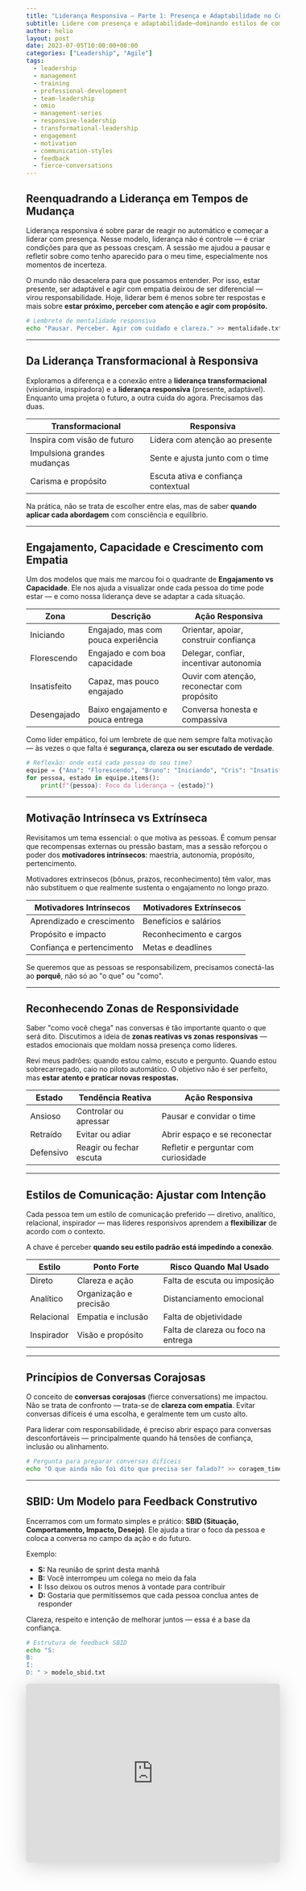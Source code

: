 ```yaml
---
title: "Liderança Responsiva – Parte 1: Presença e Adaptabilidade no Cotidiano"
subtitle: Lidere com presença e adaptabilidade—dominando estilos de comunicação, frameworks de engajamento vs capacidade, e a transição de liderança reativa para responsiva
author: helio
layout: post
date: 2023-07-05T10:00:00+00:00
categories: ["Leadership", "Agile"]
tags:
  - leadership
  - management
  - training
  - professional-development
  - team-leadership
  - omio
  - management-series
  - responsive-leadership
  - transformational-leadership
  - engagement
  - motivation
  - communication-styles
  - feedback
  - fierce-conversations
---
```


## Reenquadrando a Liderança em Tempos de Mudança

Liderança responsiva é sobre parar de reagir no automático e começar a liderar com presença. Nesse modelo, liderança não é controle — é criar condições para que as pessoas cresçam. A sessão me ajudou a pausar e refletir sobre como tenho aparecido para o meu time, especialmente nos momentos de incerteza.

O mundo não desacelera para que possamos entender. Por isso, estar presente, ser adaptável e agir com empatia deixou de ser diferencial — virou responsabilidade. Hoje, liderar bem é menos sobre ter respostas e mais sobre **estar próximo, perceber com atenção e agir com propósito.**

```bash
# Lembrete de mentalidade responsiva
echo "Pausar. Perceber. Agir com cuidado e clareza." >> mentalidade.txt
```

---

## Da Liderança Transformacional à Responsiva

Exploramos a diferença e a conexão entre a **liderança transformacional** (visionária, inspiradora) e a **liderança responsiva** (presente, adaptável). Enquanto uma projeta o futuro, a outra cuida do agora. Precisamos das duas.

| Transformacional            | Responsiva                          |
| --------------------------- | ----------------------------------- |
| Inspira com visão de futuro | Lidera com atenção ao presente      |
| Impulsiona grandes mudanças | Sente e ajusta junto com o time     |
| Carisma e propósito         | Escuta ativa e confiança contextual |

Na prática, não se trata de escolher entre elas, mas de saber **quando aplicar cada abordagem** com consciência e equilíbrio.

---

## Engajamento, Capacidade e Crescimento com Empatia

Um dos modelos que mais me marcou foi o quadrante de **Engajamento vs Capacidade**. Ele nos ajuda a visualizar onde cada pessoa do time pode estar — e como nossa liderança deve se adaptar a cada situação.

| Zona         | Descrição                           | Ação Responsiva                             |
| ------------ | ----------------------------------- | ------------------------------------------- |
| Iniciando    | Engajado, mas com pouca experiência | Orientar, apoiar, construir confiança       |
| Florescendo  | Engajado e com boa capacidade       | Delegar, confiar, incentivar autonomia      |
| Insatisfeito | Capaz, mas pouco engajado           | Ouvir com atenção, reconectar com propósito |
| Desengajado  | Baixo engajamento e pouca entrega   | Conversa honesta e compassiva               |

Como líder empático, foi um lembrete de que nem sempre falta motivação — às vezes o que falta é **segurança, clareza ou ser escutado de verdade**.

```python
# Reflexão: onde está cada pessoa do seu time?
equipe = {"Ana": "Florescendo", "Bruno": "Iniciando", "Cris": "Insatisfeito", "Duda": "Desengajado"}
for pessoa, estado in equipe.items():
    print(f"{pessoa}: Foco da liderança → {estado}")
```

---

## Motivação Intrínseca vs Extrínseca

Revisitamos um tema essencial: o que motiva as pessoas. É comum pensar que recompensas externas ou pressão bastam, mas a sessão reforçou o poder dos **motivadores intrínsecos**: maestria, autonomia, propósito, pertencimento.

Motivadores extrínsecos (bônus, prazos, reconhecimento) têm valor, mas não substituem o que realmente sustenta o engajamento no longo prazo.

| Motivadores Intrínsecos   | Motivadores Extrínsecos |
| ------------------------- | ----------------------- |
| Aprendizado e crescimento | Benefícios e salários   |
| Propósito e impacto       | Reconhecimento e cargos |
| Confiança e pertencimento | Metas e deadlines       |

Se queremos que as pessoas se responsabilizem, precisamos conectá-las ao **porquê**, não só ao "o que" ou "como".

---

## Reconhecendo Zonas de Responsividade

Saber "como você chega" nas conversas é tão importante quanto o que será dito. Discutimos a ideia de **zonas reativas vs zonas responsivas** — estados emocionais que moldam nossa presença como líderes.

Revi meus padrões: quando estou calmo, escuto e pergunto. Quando estou sobrecarregado, caio no piloto automático. O objetivo não é ser perfeito, mas **estar atento e praticar novas respostas.**

| Estado    | Tendência Reativa       | Ação Responsiva                      |
| --------- | ----------------------- | ------------------------------------ |
| Ansioso   | Controlar ou apressar   | Pausar e convidar o time             |
| Retraído  | Evitar ou adiar         | Abrir espaço e se reconectar         |
| Defensivo | Reagir ou fechar escuta | Refletir e perguntar com curiosidade |

---

## Estilos de Comunicação: Ajustar com Intenção

Cada pessoa tem um estilo de comunicação preferido — diretivo, analítico, relacional, inspirador — mas líderes responsivos aprendem a **flexibilizar** de acordo com o contexto.

A chave é perceber **quando seu estilo padrão está impedindo a conexão**.

| Estilo     | Ponto Forte            | Risco Quando Mal Usado              |
| ---------- | ---------------------- | ----------------------------------- |
| Direto     | Clareza e ação         | Falta de escuta ou imposição        |
| Analítico  | Organização e precisão | Distanciamento emocional            |
| Relacional | Empatia e inclusão     | Falta de objetividade               |
| Inspirador | Visão e propósito      | Falta de clareza ou foco na entrega |

---

## Princípios de Conversas Corajosas

O conceito de **conversas corajosas** (fierce conversations) me impactou. Não se trata de confronto — trata-se de **clareza com empatia**. Evitar conversas difíceis é uma escolha, e geralmente tem um custo alto.

Para liderar com responsabilidade, é preciso abrir espaço para conversas desconfortáveis — principalmente quando há tensões de confiança, inclusão ou alinhamento.

```bash
# Pergunta para preparar conversas difíceis
echo "O que ainda não foi dito que precisa ser falado?" >> coragem_time.txt
```

---

## SBID: Um Modelo para Feedback Construtivo

Encerramos com um formato simples e prático: **SBID (Situação, Comportamento, Impacto, Desejo)**. Ele ajuda a tirar o foco da pessoa e coloca a conversa no campo da ação e do futuro.

Exemplo:

- **S:** Na reunião de sprint desta manhã
- **B:** Você interrompeu um colega no meio da fala
- **I:** Isso deixou os outros menos à vontade para contribuir
- **D:** Gostaria que permitíssemos que cada pessoa conclua antes de responder

Clareza, respeito e intenção de melhorar juntos — essa é a base da confiança.

```bash
# Estrutura de feedback SBID
echo "S:
B:
I:
D: " > modelo_sbid.txt
```

<iframe class="speakerdeck-iframe" frameborder="0" src="https://speakerdeck.com/player/525cf6d9073f42f9b568c3881c951b9b" title="Responsive Leadership" allowfullscreen="true" style="border: 0px; background: padding-box padding-box rgba(0, 0, 0, 0.1); margin: 0px; padding: 0px; border-radius: 6px; box-shadow: rgba(0, 0, 0, 0.2) 0px 5px 40px; width: 100%; height: auto; aspect-ratio: 560 / 394;" data-ratio="1.4213197969543148"></iframe>
